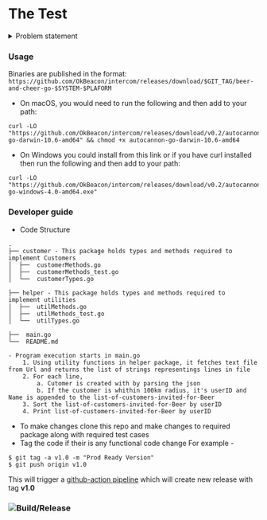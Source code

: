 # The Test

<details close>
<summary>Problem statement</summary>
<br>
We have some customer records in a text file (customers.txt) -- one customer per line, JSON lines formatted. We want to invite any customer within 100km of our Dublin office for some food and drinks on us. Write a program that will read the full list of customers and output the names and user ids of matching customers (within 100km), sorted by User ID (ascending).
<br>
You must use the first formula from <a href="https://en.wikipedia.org/wiki/Great-circle_distance">this Wikipedia article<\a> to calculate distance. Don't forget, you'll need to convert degrees to radians.
<br>
The GPS coordinates for our Dublin office are **53.339428, -6.257664**
<br>
You can find the Customer list <a href="https://s3.amazonaws.com/intercom-take-home-test/customers.txt">here</a>.
</details>


### Usage
Binaries are published in the format: `https://github.com/OkBeacon/intercom/releases/download/$GIT_TAG/beer-and-cheer-go-$SYSTEM-$PLAFORM`
- On macOS, you would need to run the following and then add to your path:
```
curl -LO "https://github.com/OkBeacon/intercom/releases/download/v0.2/autocannon-go-darwin-10.6-amd64" && chmod +x autocannon-go-darwin-10.6-amd64
```

- On Windows you could install from this link or if you have curl installed then run the following and then add to your path:
```
curl -LO "https://github.com/OkBeacon/intercom/releases/download/v0.2/autocannon-go-windows-4.0-amd64.exe"
```


### Developer guide

- Code Structure
```
.
├── customer - This package holds types and methods required to implement Customers
│  ├──  customerMethods.go
│  ├──  customerMethods_test.go
│  └──  customerTypes.go

├── helper - This package holds types and methods required to implement utilities
│  ├──  utilMethods.go
│  ├──  utilMethods_test.go
│  └──  utilTypes.go

├──  main.go
└──  README.md

- Program execution starts in main.go
	1. Using utility functions in helper package, it fetches text file from Url and returns the list of strings representings lines in file
	2. For each line,
		a. Cutomer is created with by parsing the json
		b. If the customer is whithin 100km radius, it's userID and Name is appended to the list-of-customers-invited-for-Beer
	3. Sort the list-of-customers-invited-for-Beer by userID
	4. Print list-of-customers-invited-for-Beer by userID

```

- To make changes clone this repo and make changes to required package along with required test cases
- Tag the code if their is any functional code change
	For example -
```
$ git tag -a v1.0 -m "Prod Ready Version"
$ git push origin v1.0
```
This will trigger a [github-action pipeline](https://github.com/OkBeacon/intercom/actions?query=workflow%3ARelease) which will create new release with tag **v1.0**

### ![Build/Release](https://github.com/OkBeacon/intercom/workflows/Release/badge.svg)
